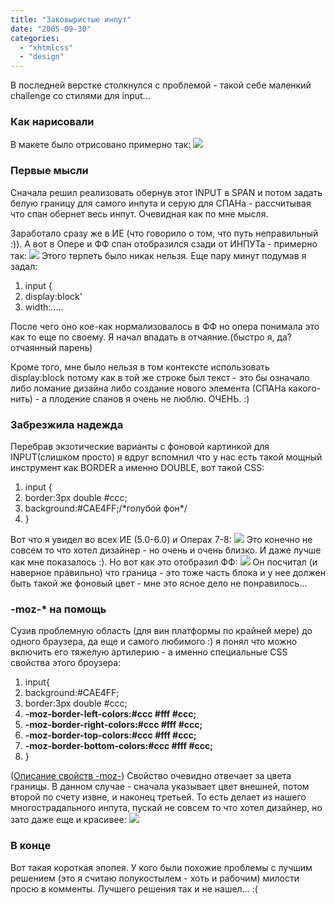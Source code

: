 ```yaml
---
title: "Заковыристые инпут"
date: "2005-09-30"
categories: 
  - "xhtmlcss"
  - "design"
---
```


В последней верстке столкнулся с проблемой - такой себе маленкий challenge со стилями для input...

### Как нарисовали

В макете было отрисовано примерно так: ![](/images/input-2.gif)

### Первые мысли

Сначала решил реализовать обернув этот INPUT в SPAN и потом задать белую границу для самого инпута и серую для СПАНа - рассчитывая что спан обернет весь инпут. Очевидная как по мне мысля.

Заработало сразу же в ИЕ (что говорило о том, что путь неправильный :)). А вот в Опере и ФФ спан отобразился сзади от ИНПУТа - примерно так: ![](/images/input-4.gif) Этого терпеть было никак нельзя. Еще пару минут подумав я задал:

1. input {
2. display:block'
3. width:.....

После чего оно кое-как нормализовалось в ФФ но опера понимала это как то еще по своему. Я начал впадать в отчаяние.(быстро я, да? отчаянный парень)

Кроме того, мне было нельзя в том контексте использовать display:block потому как в той же строке был текст - это бы означало либо ломание дизайна либо создание нового элемента (СПАНа какого-нить) - а плодение спанов я очень не люблю. ОЧЕНЬ. :)

### Забрезжила надежда

Перебрав экзотические варианты с фоновой картинкой для INPUT(слишком просто) я вдруг вспомнил что у нас есть такой мощный инструмент как BORDER а именно DOUBLE, вот такой CSS:

1. input {
2. border:3px double #ссс;
3. background:#CAE4FF;/\*голубой фон\*/
4. }

Вот что я увидел во всех ИЕ (5.0-6.0) и Операх 7-8: ![](/images/input-1.gif) Это конечно не совсем то что хотел дизайнер - но очень и очень близко. И даже лучше как мне показалось :). Но вот как это отобразил ФФ: ![](/images/input-3.gif) Он посчитал (и наверное правильно) что граница - это тоже часть блока и у нее должен быть такой же фоновый цвет - мне это ясное дело не понравилось...

### \-moz-\* на помощь

Cузив проблемную область (для вин платформы по крайней мере) до одного браузера, да еще и самого любимого :) я понял что можно включить его тяжелую артилерию - а именно специальные CSS свойства этого броузера:

1. input{
2. background:#CAE4FF;
3. border:3px double #ccc;
4. **\-moz-border-left-colors:#ccc #fff #ccc;**
5. **\-moz-border-right-colors:#ccc #fff #ccc;**
6. **\-moz-border-top-colors:#ccc #fff #ccc;**
7. **\-moz-border-bottom-colors:#ccc #fff #ccc;**
8. }

([Описание свойств -moz-](http://www.xulplanet.com/references/elemref/ref_StyleProperties.html)) Свойство очевидно отвечает за цвета границы. В данном случае - сначала указывает цвет внешней, потом второй по счету извне, и наконец третьей. То есть делает из нашего многострадального инпута, пускай не совсем то что хотел дизайнер, но зато даже еще и красивее: ![](/images/input-1.gif)

### В конце

Вот такая короткая эпопея. У кого были похожие проблемы с лучшим решением (это я считаю полукостылем - хоть и рабочим) милости просю в комменты. Лучшего решения так и не нашел... :(
